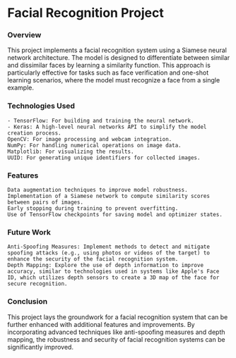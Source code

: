 # Facial Recognition Project
### Overview

This project implements a facial recognition system using a Siamese neural network architecture. The model is designed to differentiate between similar and dissimilar faces by learning a similarity function. This approach is particularly effective for tasks such as face verification and one-shot learning scenarios, where the model must recognize a face from a single example.
### Technologies Used

    - TensorFlow: For building and training the neural network.
    - Keras: A high-level neural networks API to simplify the model creation process.
    OpenCV: For image processing and webcam integration.
    NumPy: For handling numerical operations on image data.
    Matplotlib: For visualizing the results.
    UUID: For generating unique identifiers for collected images.

### Features

    Data augmentation techniques to improve model robustness.
    Implementation of a Siamese network to compute similarity scores between pairs of images.
    Early stopping during training to prevent overfitting.
    Use of TensorFlow checkpoints for saving model and optimizer states.

### Future Work

    Anti-Spoofing Measures: Implement methods to detect and mitigate spoofing attacks (e.g., using photos or videos of the target) to enhance the security of the facial recognition system.
    Depth Mapping: Explore the use of depth information to improve accuracy, similar to technologies used in systems like Apple's Face ID, which utilizes depth sensors to create a 3D map of the face for secure recognition.

### Conclusion

This project lays the groundwork for a facial recognition system that can be further enhanced with additional features and improvements. By incorporating advanced techniques like anti-spoofing measures and depth mapping, the robustness and security of facial recognition systems can be significantly improved.
